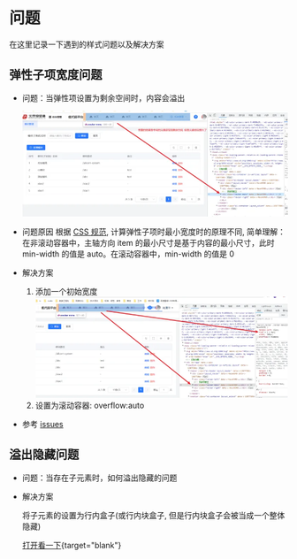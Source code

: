 # 问题

在这里记录一下遇到的样式问题以及解决方案

## 弹性子项宽度问题

- 问题：当弹性项设置为剩余空间时，内容会溢出

  ![问题描述](/img/163.png)

- 问题原因
  根据 [CSS 规范](https://www.w3.org/TR/css-flexbox-1/#min-size-auto), 计算弹性子项时最小宽度时的原理不同, 简单理解：在非滚动容器中，主轴方向 item 的最小尺寸是基于内容的最小尺寸，此时 min-width 的值是 auto。在滚动容器中，min-width 的值是 0

- 解决方案

  1. 添加一个初始宽度
     ![解决方案](/img/164.png)
  2. 设置为滚动容器: overflow:auto

- 参考
  [issues](https://github.com/element-plus/element-plus/issues/7572)

## 溢出隐藏问题

- 问题：当存在子元素时，如何溢出隐藏的问题

- 解决方案

  将子元素的设置为行内盒子(或行内块盒子, 但是行内块盒子会被当成一个整体隐藏)

  [打开看一下](/html/16.html){target="blank"}
